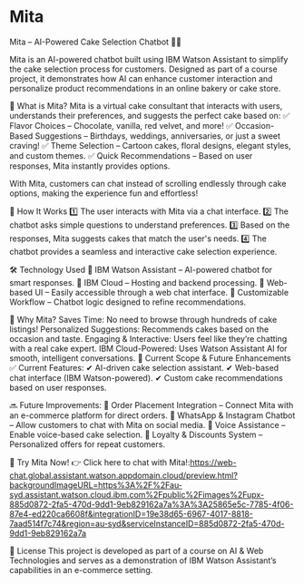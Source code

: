 # Mita
Mita – AI-Powered Cake Selection Chatbot 🎂🍰


Mita is an AI-powered chatbot built using IBM Watson Assistant to simplify the cake selection process for customers. Designed as part of a course project, it demonstrates how AI can enhance customer interaction and personalize product recommendations in an online bakery or cake store.

🌟 What is Mita?
Mita is a virtual cake consultant that interacts with users, understands their preferences, and suggests the perfect cake based on:
✅ Flavor Choices – Chocolate, vanilla, red velvet, and more!
✅ Occasion-Based Suggestions – Birthdays, weddings, anniversaries, or just a sweet craving!
✅ Theme Selection – Cartoon cakes, floral designs, elegant styles, and custom themes.
✅ Quick Recommendations – Based on user responses, Mita instantly provides options.

With Mita, customers can chat instead of scrolling endlessly through cake options, making the experience fun and effortless!

🚀 How It Works
1️⃣ The user interacts with Mita via a chat interface.
2️⃣ The chatbot asks simple questions to understand preferences.
3️⃣ Based on the responses, Mita suggests cakes that match the user's needs.
4️⃣ The chatbot provides a seamless and interactive cake selection experience.

🛠️ Technology Used
🔹 IBM Watson Assistant – AI-powered chatbot for smart responses.
🔹 IBM Cloud – Hosting and backend processing.
🔹 Web-based UI – Easily accessible through a web chat interface.
🔹 Customizable Workflow – Chatbot logic designed to refine recommendations.

🎯 Why Mita?
Saves Time: No need to browse through hundreds of cake listings!
Personalized Suggestions: Recommends cakes based on the occasion and taste.
Engaging & Interactive: Users feel like they’re chatting with a real cake expert.
IBM Cloud-Powered: Uses Watson Assistant AI for smooth, intelligent conversations.
📝 Current Scope & Future Enhancements
✅ Current Features:
✔ AI-driven cake selection assistant.
✔ Web-based chat interface (IBM Watson-powered).
✔ Custom cake recommendations based on user responses.

🔜 Future Improvements:
🔹 Order Placement Integration – Connect Mita with an e-commerce platform for direct orders.
🔹 WhatsApp & Instagram Chatbot – Allow customers to chat with Mita on social media.
🔹 Voice Assistance – Enable voice-based cake selection.
🔹 Loyalty & Discounts System – Personalized offers for repeat customers.

🎉 Try Mita Now! 
👉 Click here to chat with Mita!:https://web-chat.global.assistant.watson.appdomain.cloud/preview.html?backgroundImageURL=https%3A%2F%2Fau-syd.assistant.watson.cloud.ibm.com%2Fpublic%2Fimages%2Fupx-885d0872-2fa5-470d-9dd1-9eb829162a7a%3A%3A25865e5c-7785-4f06-87e4-ed220ca6608f&integrationID=19e38d65-6967-4017-8818-7aad514f7c74&region=au-syd&serviceInstanceID=885d0872-2fa5-470d-9dd1-9eb829162a7a 

📜 License
This project is developed as part of a course on AI & Web Technologies and serves as a demonstration of IBM Watson Assistant’s capabilities in an e-commerce setting.

